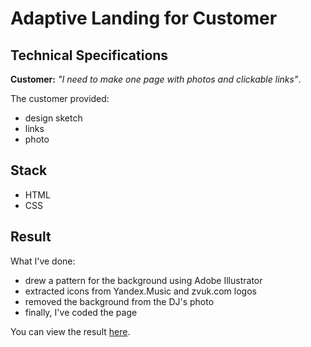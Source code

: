# Adaptive Landing for Customer

## Technical Specifications

**Customer:** *"I need to make one page with photos and clickable links"*.

The customer provided:

- design sketch
- links
- photo

## Stack

- HTML
- CSS

## Result

What I've done:

- drew a pattern for the background using Adobe Illustrator
- extracted icons from Yandex.Music and zvuk.com logos
- removed the background from the DJ's photo
- finally, I've coded the page

You can view the result [here](https://winerar.github.io/dj_nejtrino/).
